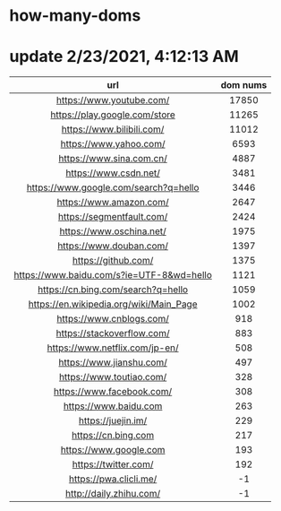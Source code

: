 # how-many-doms

# update 2/23/2021, 4:12:13 AM

url | dom nums
:-: | :-:
https://www.youtube.com/ | 17850
https://play.google.com/store | 11265
https://www.bilibili.com/ | 11012
https://www.yahoo.com/ | 6593
https://www.sina.com.cn/ | 4887
https://www.csdn.net/ | 3481
https://www.google.com/search?q=hello | 3446
https://www.amazon.com/ | 2647
https://segmentfault.com/ | 2424
https://www.oschina.net/ | 1975
https://www.douban.com/ | 1397
https://github.com/ | 1375
https://www.baidu.com/s?ie=UTF-8&wd=hello | 1121
https://cn.bing.com/search?q=hello | 1059
https://en.wikipedia.org/wiki/Main_Page | 1002
https://www.cnblogs.com/ | 918
https://stackoverflow.com/ | 883
https://www.netflix.com/jp-en/ | 508
https://www.jianshu.com/ | 497
https://www.toutiao.com/ | 328
https://www.facebook.com/ | 308
https://www.baidu.com | 263
https://juejin.im/ | 229
https://cn.bing.com | 217
https://www.google.com | 193
https://twitter.com/ | 192
https://pwa.clicli.me/ | -1
http://daily.zhihu.com/ | -1
